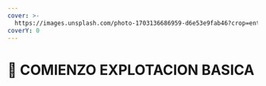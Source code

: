 ```yaml
---
cover: >-
  https://images.unsplash.com/photo-1703136686959-d6e53e9fab46?crop=entropy&cs=srgb&fm=jpg&ixid=M3wxOTcwMjR8MHwxfHJhbmRvbXx8fHx8fHx8fDE3MDU3OTg4Mzh8&ixlib=rb-4.0.3&q=85
coverY: 0
---
```


# 🤯 COMIENZO EXPLOTACION BASICA

